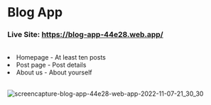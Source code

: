 # Blog App

### Live Site: https://blog-app-44e28.web.app/

<br>

<li>Homepage  - At least ten posts</li>
<li>Post page - Post details</li>
<li>About us - About yourself</li>

<br>

![screencapture-blog-app-44e28-web-app-2022-11-07-21_30_30](https://user-images.githubusercontent.com/56845656/200349512-f38c04b3-4f5b-43bd-b13e-33a3fb06832b.png)
